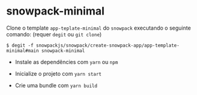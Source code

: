 # snowpack-minimal

Clone o template `app-teplate-minimal` do `snowpack` executando o seguinte comando: (requer `degit` ou `git clone`)
```
$ degit -f snowpackjs/snowpack/create-snowpack-app/app-template-minimal#main snowpack-minimal
```

- Instale as dependêncies com `yarn` ou `npm`

- Inicialize o projeto com `yarn start`

- Crie uma bundle com `yarn build`

